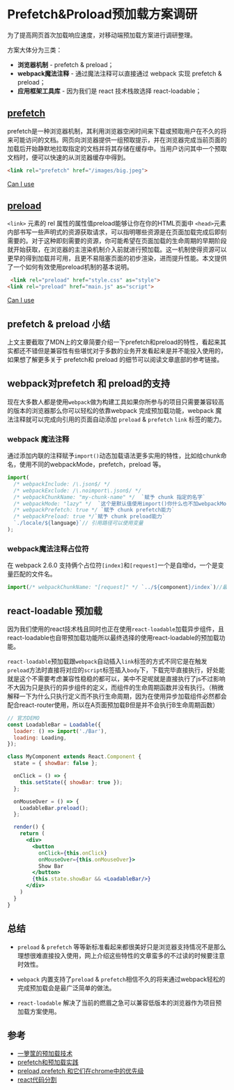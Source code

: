 # Prefetch&Proload预加载方案调研

为了提高网页首次加载响应速度，对移动端预加载方案进行调研整理。

方案大体分为三类：

- **浏览器机制** - prefetch & preload；
- **webpack魔法注释** - 通过魔法注释可以直接通过 webpack 实现 prefetch & preload；
- **应用框架工具库** - 因为我们是 react 技术栈故选择 react-loadable；


## [prefetch](https://developer.mozilla.org/zh-CN/docs/Web/HTTP/Link_prefetching_FAQ)

prefetch是一种浏览器机制，其利用浏览器空闲时间来下载或预取用户在不久的将来可能访问的文档。网页向浏览器提供一组预取提示，并在浏览器完成当前页面的加载后开始静默地拉取指定的文档并将其存储在缓存中。当用户访问其中一个预取文档时，便可以快速的从浏览器缓存中得到。

```html
<link rel="prefetch" href="/images/big.jpeg">
```

[Can I use](https://caniuse.com/#feat=link-rel-prefetch)

## [preload](https://developer.mozilla.org/zh-CN/docs/Web/HTML/Preloading_content)

 `<link>` 元素的 rel 属性的属性值preload能够让你在你的HTML页面中 `<head>`元素内部书写一些声明式的资源获取请求，可以指明哪些资源是在页面加载完成后即刻需要的。对于这种即刻需要的资源，你可能希望在页面加载的生命周期的早期阶段就开始获取，在浏览器的主渲染机制介入前就进行预加载。这一机制使得资源可以更早的得到加载并可用，且更不易阻塞页面的初步渲染，进而提升性能。本文提供了一个如何有效使用preload机制的基本说明。

```html
 <link rel="preload" href="style.css" as="style">
<link rel="preload" href="main.js" as="script">
 ```

[Can I use](https://caniuse.com/#search=preload)

## prefetch & preload 小结

上文主要截取了MDN上的文章简要介绍一下prefetch和preload的特性，看起来其实都还不错但是兼容性有些堪忧对于多数的业务开发看起来是并不能投入使用的，如果想了解更多关于 prefetch和 preload 的细节可以阅读文章底部的参考链接。

## webpack对prefetch 和 preload的支持

现在大多数人都是使用`webpack`做为构建工具如果你所参与的项目只需要兼容较高的版本的浏览器那么你可以轻松的依靠webpack 完成预加载功能，webpack 魔法注释就可以完成向引用的页面自动添加 `preload` & `prefetch` `link` 标签的能力。

### webpack 魔法注释

通过添加内联的注释赋予`import()`动态加载语法更多实用的特性，比如给chunk命名，使用不同的webpackMode，prefetch，preload 等。

```js
import(
  /* webpackInclude: /\.json$/ */
  /* webpackExclude: /\.noimport\.json$/ */
  /* webpackChunkName: "my-chunk-name" */  `赋予 chunk 指定的名字`
  /* webpackMode: "lazy" */  `这个是默认值使用import()你什么也不加webpackMode就为 lazy`
  /* webpackPrefetch: true */ `赋予 chunk prefetch能力`
  /* webpackPreload: true */`赋予 chunk preload能力`
  `./locale/${language}`// 引用路径可以使用变量
);
```

### webpack魔法注释占位符

在 webpack 2.6.0 支持俩个占位符`[index]`和`[request]`一个是自增id，一个是变量匹配的文件名。

```js
import(/* webpackChunkName: "[request]" */ `../${component}/index`)//最终生成的chunkname就是对应组件的目录名称类似这种'_some-component_index-[hash].js`
```

## react-loadable 预加载

因为我们使用的react技术栈且同时也正在使用`react-loadable`加载异步组件，且react-loadable也自带预加载功能所以最终选择的使用react-loadable的预加载功能。

`react-loadable`预加载跟`webpack`自动插入`link`标签的方式不同它是在触发`preload`方法时直接将对应的`script`标签插入`body`下，下载完毕直接执行，好处能就是这个不需要考虑兼容性稳稳的都可以，美中不足呢就是直接执行了js不过影响不大因为只是执行的异步组件的定义，而组件的生命周期函数并没有执行。（稍微解释一下为什么只执行定义而不执行生命周期，因为在使用异步加载组件必然都会配合react-router使用，所以在A页面预加载B但是并不会执行B生命周期函数）

```jsx
// 官方DEMO
const LoadableBar = Loadable({
  loader: () => import('./Bar'),
  loading: Loading,
});

class MyComponent extends React.Component {
  state = { showBar: false };

  onClick = () => {
    this.setState({ showBar: true });
  };

  onMouseOver = () => {
    LoadableBar.preload();
  };

  render() {
    return (
      <div>
        <button
          onClick={this.onClick}
          onMouseOver={this.onMouseOver}>
          Show Bar
        </button>
        {this.state.showBar && <LoadableBar/>}
      </div>
    )
  }
}
```

## 总结

- `preload` & `prefetch` 等等新标准看起来都很美好只是浏览器支持情况不是那么理想很难直接投入使用，网上介绍这些特性的文章蛮多的不过读的时候要注意时效性。

- `webpack` 内置支持了`preload` & `prefetch`相信不久的将来通过webpack轻松的完成预加载会是最广泛简单的做法。

- `react-loadable` 解决了当前的燃眉之急可以兼容低版本的浏览器作为项目预加载方案使用。

## 参考

- [一箩筐的预加载技术](http://www.alloyteam.com/2015/10/prefetching-preloading-prebrowsing/)
- [prefetch和预加载实践](https://juejin.im/entry/5bed4612e51d4528a14e076e)
- [preload,prefetch 和它们在chrome中的优先级](https://juejin.im/post/58e8acf10ce46300585a7a42)
- [react代码分割](https://zh-hans.reactjs.org/docs/code-splitting.html)


